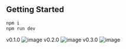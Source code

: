 ## Getting Started

```bash
npm i 
npm run dev
```
v0.1.0
![image](https://github.com/dwnstr/ulc-web/assets/48927090/661e068c-1d2a-4a92-8295-79413758b5a2)
v0.2.0
![image](https://github.com/dwnstr/ulc-web/assets/48927090/38147734-fcd1-48e3-813c-be43f1c03cd3)
v0.3.0
![image](https://github.com/dwnstr/ulc-web/assets/48927090/5ce4935d-f28c-4dbc-afd7-1802787a7590)

